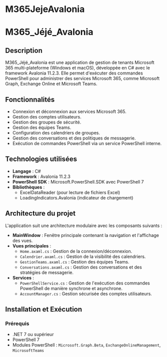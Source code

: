 # M365JejeAvalonia

# M365_Jéjé_Avalonia

## Description
M365_Jéjé_Avalonia est une application de gestion de tenants Microsoft 365 multi-plateforme (Windows et macOS), développée en C# avec le framework Avalonia 11.2.3. Elle permet d'exécuter des commandes PowerShell pour administrer des services Microsoft 365, comme Microsoft Graph, Exchange Online et Microsoft Teams.

## Fonctionnalités
- Connexion et déconnexion aux services Microsoft 365.
- Gestion des comptes utilisateurs.
- Gestion des groupes de sécurité.
- Gestion des équipes Teams.
- Configuration des calendriers de groupes.
- Gestion des conversations et des politiques de messagerie.
- Exécution de commandes PowerShell via un service PowerShell interne.

## Technologies utilisées
- **Langage** : C#
- **Framework** : Avalonia 11.2.3
- **PowerShell SDK** : Microsoft.PowerShell.SDK avec PowerShell 7
- **Bibliothèques** :
  - ExcelDataReader (pour lecture de fichiers Excel)
  - LoadingIndicators.Avalonia (indicateur de chargement)

## Architecture du projet
L'application suit une architecture modulaire avec les composants suivants :
- **MainWindow** : Fenêtre principale contenant la navigation et l'affichage des vues.
- **Vues principales** :
  - `Home.axaml.cs` : Gestion de la connexion/déconnexion.
  - `Calendrier.axaml.cs` : Gestion de la visibilité des calendriers.
  - `GestionTeams.axaml.cs` : Gestion des équipes Teams.
  - `Conversations.axaml.cs` : Gestion des conversations et des stratégies de messagerie.
- **Services** :
  - `PowerShellService.cs` : Gestion de l'exécution des commandes PowerShell de manière synchrone et asynchrone.
  - `AccountManager.cs` : Gestion sécurisée des comptes utilisateurs.

## Installation et Exécution
### Prérequis
- .NET 7 ou supérieur
- PowerShell 7
- Modules PowerShell : `Microsoft.Graph.Beta`, `ExchangeOnlineManagement`, `MicrosoftTeams`



